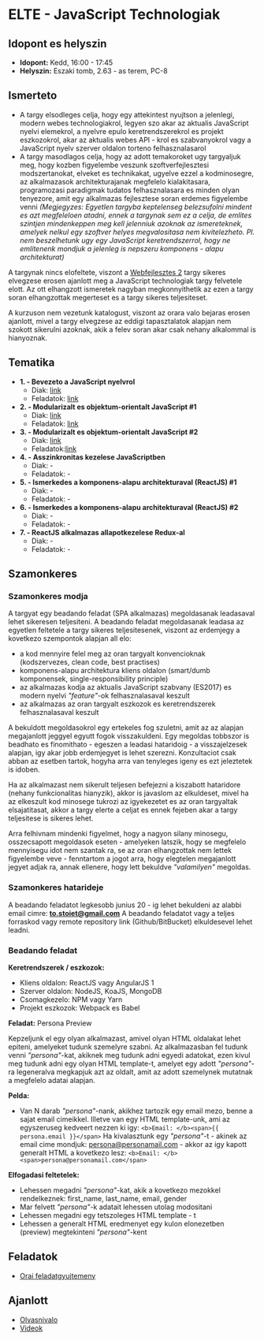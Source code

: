 # **ELTE - JavaScript Technologiak**

## Idopont es helyszin
* **Idopont:** Kedd, 16:00 - 17:45
* **Helyszin:** Eszaki tomb, 2.63 - as terem, PC-8

## Ismerteto
* A targy elsodleges celja, hogy egy attekintest nyujtson a jelenlegi, modern webes technologiakrol,
legyen szo akar az aktualis JavaScript nyelvi elemekrol, a nyelvre epulo keretrendszerekrol es projekt eszkozokrol,
akar az aktualis webes API - krol es szabvanyokrol vagy a JavaScript nyelv szerver oldalon torteno felhasznalasarol
* A targy masodlagos celja, hogy az adott temakoroket ugy targyaljuk meg, hogy kozben figyelembe veszunk szoftverfejlesztesi
modszertanokat, elveket es technikakat, ugyelve ezzel a kodminosegre, az alkalmazasok architekturajanak megfelelo kialakitasara,
programozasi paradigmak tudatos felhasznalasara es minden olyan tenyezore, amit egy alkalmazas fejlesztese soran erdemes
figyelembe venni _(Megjegyzes: Egyetlen targyba keptelenseg belezsufolni mindent es azt megfeleloen atadni,
ennek a targynak sem ez a celja, de emlites szintjen mindenkeppen meg kell jelenniuk azoknak az ismereteknek, amelyek nelkul
egy szoftver helyes megvalositasa nem kivitelezheto. Pl. nem beszelhetunk ugy egy JavaScript keretrendszerrol,
hogy ne emlitenenk mondjuk a jelenleg is nepszeru komponens - alapu architekturat)_

A targynak nincs elofeltete, viszont a [Webfejlesztes 2](http://webprogramozas.inf.elte.hu/webfejl2.php) targy sikeres
elvegzese erosen ajanlott meg a JavaScript technologiak targy felvetele elott. Az ott elhangzott ismeretek nagyban
megkonnyithetik az ezen a targy soran elhangzottak megerteset es a targy sikeres teljesiteset.

A kurzuson nem vezetunk katalogust, viszont az orara valo bejaras erosen ajanlott, mivel a targy elvegzese az eddigi
tapasztalatok alapjan nem szokott sikerulni azoknak, akik a felev soran akar csak nehany alkalommal is hianyoznak.

## Tematika
* **1. - Bevezeto a JavaScript nyelvrol**
  * Diak: [link](http://slides.com/robertberetka/jstech-17)
  * Feladatok: [link](https://github.com/stoiet/elte-jstech-exercises/tree/master/lession01)
* **2. - Modularizalt es objektum-orientalt JavaScript #1**
  * Diak: [link](http://slides.com/robertberetka/jstech-17-19#/)
  * Feladatok: [link](https://github.com/stoiet/elte-jstech-exercises/tree/master/lesson02)
* **3. - Modularizalt es objektum-orientalt JavaScript #2**
  * Diak: [link](http://slides.com/robertberetka/jstech-17-19-20#/)
  * Feladatok:[link](https://github.com/stoiet/elte-jstech-exercises/tree/master/lesson03)
* **4. - Asszinkronitas kezelese JavaScriptben**
  * Diak: -
  * Feladatok: -
* **5. - Ismerkedes a komponens-alapu architekturaval (ReactJS) #1**
  * Diak: -
  * Feladatok: -
* **6. - Ismerkedes a komponens-alapu architekturaval (ReactJS) #2**
  * Diak: -
  * Feladatok: -
* **7. - ReactJS alkalmazas allapotkezelese Redux-al**
  * Diak: -
  * Feladatok: -

## Szamonkeres

### Szamonkeres modja
A targyat egy beadando feladat (SPA alkalmazas) megoldasanak leadasaval lehet sikeresen teljesiteni.
A beadando feladat megoldasanak leadasa az egyetlen feltetele a targy sikeres teljesitesenek,
viszont az erdemjegy a kovetkezo szempontok alapjan all elo:
* a kod mennyire felel meg az oran targyalt konvencioknak (kodszervezes, clean code, best practises)
* komponens-alapu architektura kliens oldalon (smart/dumb komponensek, single-responsibility principle)
* az alkalmazas kodja az aktualis JavaScript szabvany (ES2017) es modern nyelvi *"feature"*-ok felhasznalasaval keszult
* az alkalmazas az oran targyalt eszkozok es keretrendszerek felhasznalasaval keszult

A bekuldott megoldasokrol egy ertekeles fog szuletni, amit az az alapjan megajanlott jeggyel egyutt fogok visszakuldeni.
Egy megoldas tobbszor is beadhato es finomithato - egeszen a leadasi hataridoig - a visszajelzesek alapjan, igy akar
jobb erdemjegyet is lehet szerezni. Konzultaciot csak abban az esetben tartok, hogyha arra van tenyleges igeny es ezt
jeleztetek is idoben.

Ha az alkalmazast nem sikerult teljesen befejezni a kiszabott hataridore (nehany funkcionalitas hianyzik),
akkor is javaslom az elkuldeset, mivel ha az elkeszult kod minosege tukrozi az igyekezetet es az oran targyaltak
elsajatitasat, akkor a targy elerte a celjat es ennek fejeben akar a targy teljesitese is sikeres lehet.

Arra felhivnam mindenki figyelmet, hogy a nagyon silany minosegu, osszecsapott megoldasok eseten - amelyeken latszik, hogy
se megfelelo mennyisegu idot nem szantak ra, se az oran elhangzottak nem lettek figyelembe veve - fenntartom a jogot arra,
hogy elegtelen megajanlott jegyet adjak ra, annak ellenere, hogy lett bekuldve *"valamilyen"* megoldas.

### Szamonkeres hatarideje
A beadando feladatot legkesobb junius 20 - ig lehet bekuldeni az alabbi email cimre: **to.stoiet@gmail.com**
A beadando feladatot vagy a teljes forraskod vagy remote repository link (Github/BitBucket) elkuldesevel
lehet leadni.

### Beadando feladat
**Keretrendszerek / eszkozok:**
* Kliens oldalon: ReactJS vagy AngularJS 1
* Szerver oldalon: NodeJS, KoaJS, MongoDB
* Csomagkezelo: NPM vagy Yarn
* Projekt eszkozok: Webpack es Babel

**Feladat:** Persona Preview

Kepzeljunk el egy olyan alkalmazast, amivel olyan HTML oldalakat lehet epiteni, amelyeket tudunk szemelyre szabni.
Az alkalmazasban fel tudunk venni *"persona"*-kat, akiknek meg tudunk adni egyedi adatokat, ezen kivul meg tudunk adni
egy olyan HTML template-t, amelyet egy adott *"persona"*-ra legeneralva megkapjuk azt az oldalt, amit az adott szemelynek
mutatnak a megfelelo adatai alapjan.

**Pelda:**
* Van N darab *"persona"*-nank, akikhez tartozik egy email mezo, benne a sajat email cimeikkel. Illetve van egy HTML template-unk,
ami az egyszeruseg kedveert nezzen ki igy: ```<b>Email: </b><span>{{ persona.email }}</span>```
Ha kivalasztunk egy *"persona"*-t - akinek az email cime mondjuk: persona@personamail.com - akkor az igy kapott generalt HTML
a kovetkezo lesz: ```<b>Email: </b><span>persona@personamail.com</span>```

**Elfogadasi feltetelek:**
* Lehessen megadni *"persona"*-kat, akik a kovetkezo mezokkel rendelkeznek: first_name, last_name, email, gender
* Mar felvett *"persona"*-k adatait lehessen utolag modositani
* Lehessen megadni egy tetszoleges HTML template - t
* Lehessen a generalt HTML eredmenyet egy kulon elonezetben (preview) megtekinteni *"persona"*-kent

## Feladatok
* [Orai feladatgyujtemeny](https://github.com/stoiet/elte-jstech-exercises)

## Ajanlott
* [Olvasnivalo](https://github.com/stoiet/elte-jstech-overview/blob/master/README.md)
* [Videok](https://github.com/stoiet/elte-jstech-overview/blob/master/VIDEOS.md)
